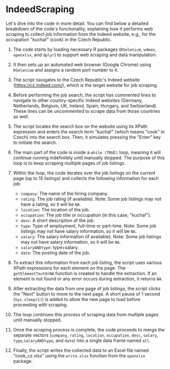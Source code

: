 # IndeedScraping
Let's dive into the code in more detail. 
You can find below a detailed breakdown of the code's functionality, explaining how it performs web scraping to collect job information from the Indeed website, e.g., for the occupation "kuchař" (cook) in the Czech Republic.


1. The code starts by loading necessary R packages (`RSelenium`, `wdman`, `openxlsx`, and `dplyr`) to support web scraping and data manipulation.

2. It then sets up an automated web browser (Google Chrome) using `RSelenium` and assigns a random port number to it.

3. The script navigates to the Czech Republic's Indeed website (https://cz.indeed.com/), which is the target website for job scraping.

4. Before performing the job search, the script has commented lines to navigate to other country-specific Indeed websites (Germany, Netherlands, Belgium, UK, Ireland, Spain, Hungary, and Switzerland). These lines can be uncommented to scrape data from those countries as well.

5. The script locates the search box on the website using its XPath expression and enters the search term "kuchař" (which means "cook" in Czech) into the search box. Then, it simulates pressing the "Enter" key to initiate the search.

6. The main part of the code is inside a `while (TRUE)` loop, meaning it will continue running indefinitely until manually stopped. The purpose of this loop is to keep scraping multiple pages of job listings.

7. Within the loop, the code iterates over the job listings on the current page (up to 15 listings) and collects the following information for each job:

   - `company`: The name of the hiring company.
   - `rating`: The job rating (if available). Note: Some job listings may not have a rating, so it will be `NA`.
   - `location`: The location of the job.
   - `occupation`: The job title or occupation (in this case, "kuchař").
   - `desc`: A short description of the job.
   - `type`: Type of employment, full-time or part-time. Note: Some job listings may not have salary information, so it will be `NA`.
   - `salary`: The salary information (if available). Note: Some job listings may not have salary information, so it will be `NA`.
   - `salaryANDtype`: type+salary. 
   - `date`: The posting date of the job.

8. To extract this information from each job listing, the script uses various XPath expressions for each element on the page. The `getElementTextOrNA` function is created to handle the extraction. If an element is not found or any error occurs during extraction, it returns `NA`.

9. After extracting the data from one page of job listings, the script clicks the "Next" button to move to the next page. A short pause of 1 second (`Sys.sleep(1)`) is added to allow the new page to load before proceeding with scraping.

10. The loop continues this process of scraping data from multiple pages until manually stopped.

11. Once the scraping process is complete, the code proceeds to merge the separate vectors (`company`, `rating`, `location`, `occupation`, `desc`, `salary`, `type`,`salaryANDtype`, and `date`) into a single data frame named `all`.

12. Finally, the script writes the collected data to an Excel file named "cook_cz.xlsx" using the `write.xlsx` function from the `openxlsx` package. 
